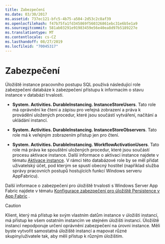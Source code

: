 ```yaml
---
title: Zabezpečení
ms.date: 03/30/2017
ms.assetid: 737ec121-bfc5-4b75-a504-2d53c2c8af39
ms.openlocfilehash: f47b75fa1fd345869f560326861ebc31e6b5e1a9
ms.sourcegitcommit: 581ab03291e91983459e56e40ea8d97b5189227e
ms.translationtype: MT
ms.contentlocale: cs-CZ
ms.lasthandoff: 08/27/2019
ms.locfileid: "70045317"
---
```

# <a name="security"></a>Zabezpečení
Úložiště instance pracovního postupu SQL používá následující role zabezpečení databáze k zabezpečení přístupu k informacím o stavu instance v databázi trvalosti.  
  
- **System. Activities. DurableInstancing. InstanceStoreUsers**. Tato role má oprávnění ke čtení a zápisu pro veřejná zobrazení a práva k provádění uložených procedur, které jsou součástí vytváření, načítání a ukládání instancí.  
  
- **System. Activities. DurableInstancing. InstanceStoreObservers**. Tato role má k veřejným zobrazením přístup jen pro čtení.  
  
- **System. Activities. DurableInstancing. WorkflowActivationUsers**. Tato role má práva ke spouštění uložených procedur, které jsou součástí procesu aktivace instance. Další informace o aktivaci instance najdete v tématu [Aktivace instance](instance-activation.md). V rámci této databázové role by se měl přidat uživatelský účet, pod kterým se spustí obecný hostitel (například služba správy pracovních postupů hostujících funkcí Windows serveru AppFabricu).  
  
 Další informace o zabezpečení pro úložiště trvalosti s Windows Server App Fabric najdete v tématu [Konfigurace zabezpečení pro úložiště Persistence v App Fabric](https://go.microsoft.com/fwlink/?LinkId=201208) .  
  
> [!CAUTION]
> Klient, který má přístup ke svým vlastním datům instance v úložišti instancí, má přístup ke všem ostatním instancím ve stejném úložišti instancí. Úložiště instancí nepodporuje určení oprávnění zabezpečení na úrovni instance. Měli byste vytvořit samostatná úložiště instancí a mapovat různé skupiny/uživatele tak, aby měli přístup k různým úložištím.
